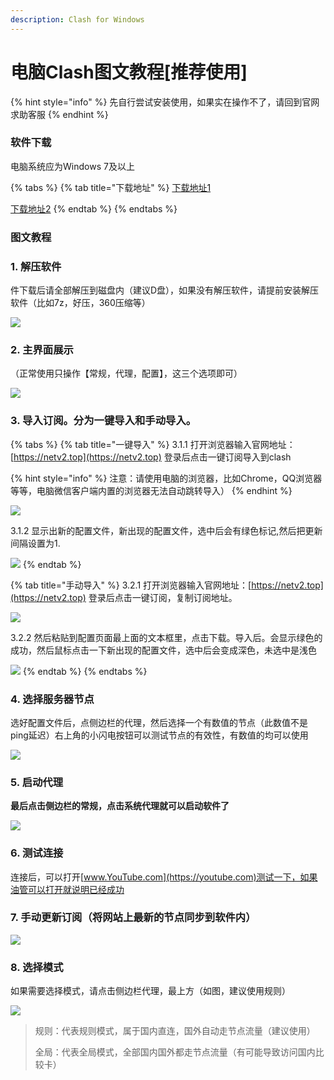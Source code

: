 ```yaml
---
description: Clash for Windows
---
```


# 电脑Clash图文教程\[推荐使用]

{% hint style="info" %}
先自行尝试安装使用，如果实在操作不了，请回到官网求助客服
{% endhint %}

### 软件下载

电脑系统应为Windows 7及以上

{% tabs %}
{% tab title="下载地址" %}
[下载地址1](https://airnet.lanzouo.com/iC5Bvx74x3a)

[下载地址2](https://cloud.abcabc.cyou/alibaba/Cross%20Firewalls/CLASH/Clash.for.Windows-0.17.0-ia32-netv2-B.zip)
{% endtab %}
{% endtabs %}

### 图文教程

### 1. 解压软件

件下载后请全部解压到磁盘内（建议D盘），如果没有解压软件，请提前安装解压软件（比如7z，好压，360压缩等）

![](<../.gitbook/assets/image (18).png>)

### 2. 主界面展示

（正常使用只操作【常规，代理，配置】，这三个选项即可）

![](<../.gitbook/assets/image (27).png>)

### 3. 导入订阅。分为一键导入和手动导入。

{% tabs %}
{% tab title="一键导入" %}
3.1.1  打开浏览器输入官网地址：[https://netv2.top](https://netv2.top) 登录后点击一键订阅导入到clash

{% hint style="info" %}
注意：请使用电脑的浏览器，比如Chrome，QQ浏览器等等，电脑微信客户端内置的浏览器无法自动跳转导入）
{% endhint %}

![](../.gitbook/assets/1.gif)

3.1.2 显示出新的配置文件，新出现的配置文件，选中后会有绿色标记,然后把更新间隔设置为1.

![](../.gitbook/assets/1111.gif)
{% endtab %}

{% tab title="手动导入" %}
3.2.1  打开浏览器输入官网地址：[https://netv2.top](https://netv2.top) 登录后点击一键订阅，复制订阅地址。

![](../.gitbook/assets/image-1-dd.png)

3.2.2 然后粘贴到配置页面最上面的文本框里，点击下载。导入后。会显示绿色的成功，然后鼠标点击一下新出现的配置文件，选中后会变成深色，未选中是浅色

![](<../.gitbook/assets/image-1- (1).jpg>)
{% endtab %}
{% endtabs %}

### 4. 选择服务器节点

选好配置文件后，点侧边栏的代理，然后选择一个有数值的节点（此数值不是ping延迟）右上角的小闪电按钮可以测试节点的有效性，有数值的均可以使用

![](<../.gitbook/assets/image-2- (1).jpg>)

### **5. 启动代理**

**最后点击侧边栏的常规，点击系统代理就可以启动软件了**

![](../.gitbook/assets/qq-lu-ping-20210803134014.gif)

### 6. 测试连接

连接后，可以打开[www.YouTube.com](https://youtube.com)测试一下，如果油管可以打开就说明已经成功

### **7. 手动更新订阅（**将网站上最新的节点同步到软件内**）**

![](<../.gitbook/assets/image (26).png>)

### 8. 选择模式

如果需要选择模式，请点击侧边栏代理，最上方（如图，建议使用规则）

![](<../.gitbook/assets/image (42).png>)

> 规则：代表规则模式，属于国内直连，国外自动走节点流量（建议使用）
>
> 全局：代表全局模式，全部国内国外都走节点流量（有可能导致访问国内比较卡）


